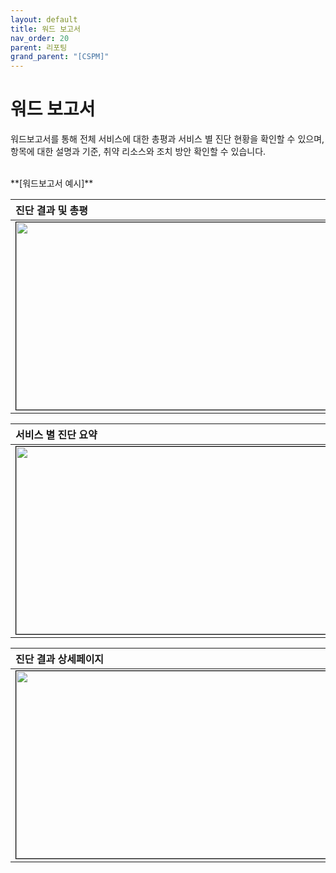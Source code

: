 ```yaml
---
layout: default
title: 워드 보고서
nav_order: 20
parent: 리포팅
grand_parent: "[CSPM]"
---
```


# 워드 보고서

워드보고서를 통해 전체 서비스에 대한 총평과 서비스 별 진단 현황을 확인할 수 있으며, <br />
항목에 대한 설명과 기준, 취약 리소스와 조치 방안 확인할 수 있습니다. <br />


<br />
**[워드보고서 예시]**

| 진단 결과 및 총평 |
|:---------------|
| <center><img src="../../../../img/report/word_1.png" width="700" height="300" style="border: 1px solid black;"/></center> |

| 서비스 별 진단 요약 |
|:---------------|
| <center><img src="../../../../img/report/word_2.png" width="700" height="300" style="border: 1px solid black;"/></center> |

| 진단 결과 상세페이지 |
|:---------------|
| <center><img src="../../../../img/report/word_3.png" width="700" height="300" style="border: 1px solid black;"/></center> |
